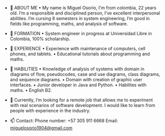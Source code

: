 - 💞️ ABOUT ME
   • My name is Miguel Osorio, I'm from colombia, 22 years old. I’m a responsible and disciplined person, I’ve excellent interpersonal abilities. 
   I’m cursing 8 semesters in system engineering, I’m good in fields like programming, maths, and analysis of software.
- 👋 FORMATION
   •	System engineer in progress at Universidad Libre in Colombia, 100% scholarship.
- 👀 EXPERIENCE
   •	Experience with maintenance of computers, cell phones, and tablets.
   •	Educational tutorials about programming and maths.
- 🌱 HABILITIES
   •	Knowledge of analysis of systems with domain in diagrams of flow, pseudocodes, case and use diagrams, class diagrams, and sequence diagrams.
   •	Domain with creation of graphic user interfaces.
   •	Junior developer in Java and Python.
   •	Habilites with maths.
   •	English B2.


- 💞️ Currently, I’m looking for a remote job that allows me to experiment with real scenarios of software development. I would like to learn from people with experience in the industry.
- 📫 Contact:
   Phone number: +57 305 911 6668
   Email: miguelosorio1904@gmail.com

<!---
Daijaz/Daijaz is a ✨ special ✨ repository because its `README.md` (this file) appears on your GitHub profile.
You can click the Preview link to take a look at your changes.
--->
